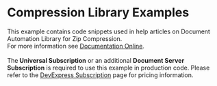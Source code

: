 # Compression Library Examples


<p>This example contains code snippets used in help articles on Document Automation Library for Zip Compression.<br> For more information see <a href="http://documentation.devexpress.com/#DocumentServer/CustomDocument15261"><u>Documentation Online</u></a>.<br><br>The<strong> Universal Subscription</strong> or an additional <strong>Document Server Subscription</strong> is required to use this example in production code. Please refer to the <a href="http://www.devexpress.com/Subscriptions/">DevExpress Subscription</a> page for pricing information.</p>

<br/>


